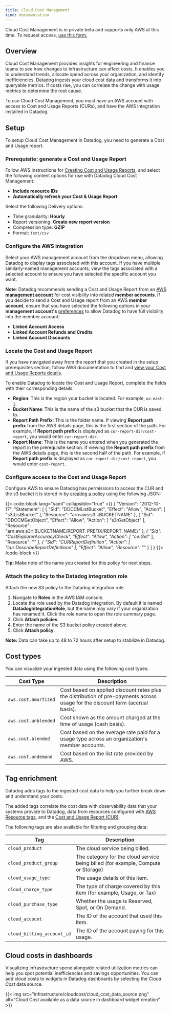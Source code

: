 ```yaml
---
title: Cloud Cost Management
kind: documentation
---
```

 
<div class="alert alert-warning">Cloud Cost Management is in private beta and supports only AWS at this time. To request access, <a href="https://www.datadoghq.com/cloud-cost-management-beta/">use this form.</a></div>
 
## Overview
 
Cloud Cost Management provides insights for engineering and finance teams to see how changes to infrastructure can affect costs. It enables you to understand trends, allocate spend across your organization, and identify inefficiencies.
Datadog ingests your cloud cost data and transforms it into queryable metrics. If costs rise, you can correlate the change with usage metrics to determine the root cause.
 
To use Cloud Cost Management, you must have an AWS account with access to Cost and Usage Reports (CURs), and have the AWS integration installed in Datadog.
 
## Setup

To setup Cloud Cost Management in Datadog, you need to generate a Cost and Usage report.
 
### Prerequisite: generate a Cost and Usage Report
 
Follow AWS instructions for [Creating Cost and Usage Reports][1], and select the following content options for use with Datadog Cloud Cost Management:
 
* **Include resource IDs**
* **Automatically refresh your Cost & Usage Report**
 
Select the following Delivery options:
 
* Time granularity: **Hourly**
* Report versioning: **Create new report version**
* Compression type: **GZIP**
* Format: `text/csv`

### Configure the AWS integration

Select your AWS management account from the dropdown menu, allowing Datadog to display tags associated with this account. If you have multiple similarly-named management accounts, view the tags associated with a selected account to ensure you have selected the specific account you want.

**Note**: Datadog recommends sending a Cost and Usage Report from an [AWS **management account**][2] for cost visibility into related **member accounts**. If you decide to send a Cost and Usage report from an AWS **member account**, ensure that you have selected the following options in your **management account's** [preferences][3] to allow Datadog to have full visibility into the member account:

* **Linked Account Access**
* **Linked Account Refunds and Credits**
* **Linked Account Discounts**

### Locate the Cost and Usage Report

If you have navigated away from the report that you created in the setup prerequisites section, follow AWS documentation to find and [view your Cost and Usage Reports details][4].

To enable Datadog to locate the Cost and Usage Report, complete the fields with their corresponding details:

* **Region**: This is the region your bucket is located. For example, `us-east-1`.
* **Bucket Name**: This is the name of the s3 bucket that the CUR is saved to.
* **Report Path Prefix**: This is the folder name. If viewing **Report path prefix** from the AWS details page, this is the first section of the path. For example, if **Report path prefix** is displayed as `cur-report-dir/cost-report`, you would enter `cur-report-dir`.
* **Report Name**: This is the name you entered when you generated the report in the prerequisite section. If viewing the **Report path prefix** from the AWS details page, this is the second half of the path. For example, if **Report path prefix** is displayed as `cur-report-dir/cost-report`, you would enter `cost-report`.

### Configure access to the Cost and Usage Report
 
Configure AWS to ensure Datadog has permissions to access the CUR and the s3 bucket it is stored in by [creating a policy][5] using the following JSON:
 
{{< code-block lang="yaml" collapsible="true" >}}
{
  "Version": "2012-10-17",
  "Statement": [
      {
          "Sid": "DDCCMListBucket",
          "Effect": "Allow",
          "Action": [
              "s3:ListBucket"
          ],
          "Resource": "arn:aws:s3:::BUCKETNAME"
      },
      {
          "Sid": "DDCCMGetObject",
          "Effect": "Allow",
          "Action": [
              "s3:GetObject"
          ],
          "Resource": "arn:aws:s3:::BUCKETNAME/REPORT_PREFIX/REPORT_NAME/*"
      },
      {
          "Sid": "CostExplorerAccuracyCheck",
          "Effect": "Allow",
          "Action": [
              "ce:Get*"
          ],
          "Resource": "*"
      },
      {
          "Sid": "CURReportDefinition",
          "Action": [
            "cur:DescribeReportDefinitions"
          ],
          "Effect": "Allow",
          "Resource": "*"
        }
  ]
}
{{< /code-block >}}
 
**Tip:** Make note of the name you created for this policy for next steps.
 
### Attach the policy to the Datadog integration role
 
Attach the new S3 policy to the Datadog integration role.
 
1. Navigate to **Roles** in the AWS IAM console.
2. Locate the role used by the Datadog integration. By default it is named **DatadogIntegrationRole**, but the name may vary if your organization has renamed it. Click the role name to open the role summary page.
3. Click **Attach policies**.
4. Enter the name of the S3 bucket policy created above.
5. Click **Attach policy**.
 
**Note:** Data can take up to 48 to 72 hours after setup to stabilize in Datadog.
## Cost types
 
You can visualize your ingested data using the following cost types:
 
| Cost Type            | Description           |
| -------------------- | --------------------- |
| `aws.cost.amortized` | Cost based on applied discount rates plus the distribution of pre-payments across usage for the discount term (accrual basis). |
| `aws.cost.unblended` | Cost shown as the amount charged at the time of usage (cash basis).|
| `aws.cost.blended`   | Cost based on the average rate paid for a usage type across an organization's member accounts.|
| `aws.cost.ondemand`  | Cost based on the list rate provided by AWS. |
 
## Tag enrichment
 
Datadog adds tags to the ingested cost data to help you further break down and understand your costs.
 
The added tags correlate the cost data with observability data that your systems provide to Datadog, data from resources configured with [AWS Resource tags][6], and the [Cost and Usage Report (CUR)][7].
 
The following tags are also available for filtering and grouping data:
 
| Tag                        | Description       |
| -------------------------- | ----------------- |
| `cloud_product`            | The cloud service being billed.|
| `cloud_product_group`      | The category for the cloud service being billed (for example, Compute or Storage)|
| `cloud_usage_type`         | The usage details of this item.|
| `cloud_charge_type`        | The type of charge covered by this item (for example, Usage, or Tax)|
| `cloud_purchase_type`      | Whether the usage is Reserved, Spot, or On Demand.|
| `cloud_account`            | The ID of the account that used this item.|
| `cloud_billing_account_id` | The ID of the account paying for this usage.|
 
## Cloud costs in dashboards
 
Visualizing infrastructure spend alongside related utilization metrics can help you spot potential inefficiencies and savings opportunities. You can add cloud costs to widgets in Datadog dashboards by selecting the *Cloud Cost* data source.
 
{{< img src="infrastructure/cloudcost/cloud_cost_data_source.png" alt="Cloud Cost available as a data source in dashboard widget creation"  >}}
 
[1]: https://docs.aws.amazon.com/cur/latest/userguide/cur-create.html
[2]: https://docs.aws.amazon.com/awsaccountbilling/latest/aboutv2/consolidated-billing.html
[3]: https://us-east-1.console.aws.amazon.com/cost-management/home?region=us-east-1#/settings
[4]: https://docs.aws.amazon.com/cur/latest/userguide/view-cur.html
[5]: https://docs.aws.amazon.com/IAM/latest/UserGuide/access_policies_create-console.html
[6]: https://docs.aws.amazon.com/general/latest/gr/aws_tagging.html
[7]: https://docs.aws.amazon.com/cur/latest/userguide/data-dictionary.html
